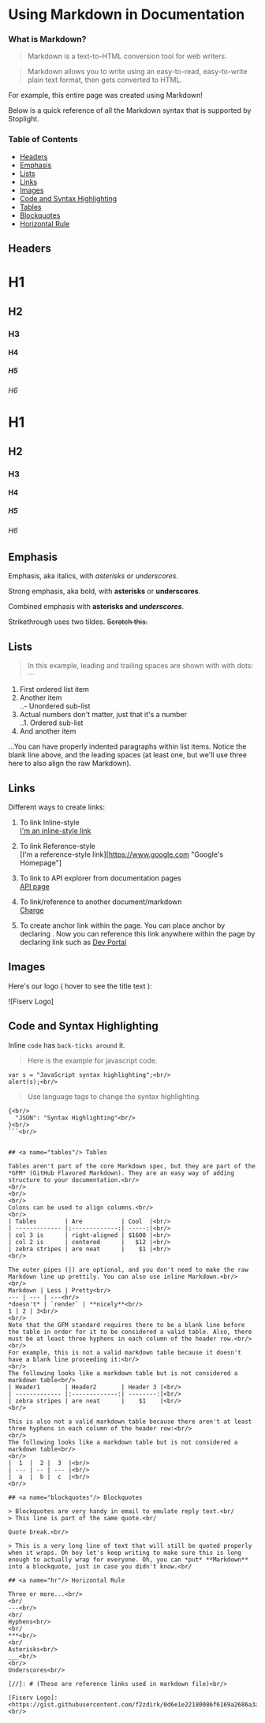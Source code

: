 # Using Markdown in Documentation

### What is Markdown?
>Markdown is a text-to-HTML conversion tool for web writers.

>Markdown allows you to write using an easy-to-read, easy-to-write plain text format, then gets converted to HTML.

For example, this entire page was created using Markdown!

Below is a quick reference of all the Markdown syntax that is supported by Stoplight.

### Table of Contents  
* [Headers](#headers)
* [Emphasis](#emphasis)
* [Lists](#lists)
* [Links](#lnks)
* [Images](#imgs)
* [Code and Syntax Highlighting](#code)
* [Tables](#tables)
* [Blockquotes](#blockquotes)
* [Horizontal Rule](#hr)

## <a name="headers"/> Headers

# H1<br/>
## H2<br/>
### H3<br/>
#### H4<br/>
##### H5<br/>
###### H6<br/>

<!-- DO NOT Remove the commented code below line 33-37, being used in automation
# Testing for PORT-7164
## Title/Right Nav Pulled from Commented Out Header
### Just trying things
-->

# H1<br/>
## H2<br/>
### H3<br/>
#### H4<br/>
##### H5<br/>
###### H6

## <a name="emphasis"/> Emphasis

Emphasis, aka italics, with *asterisks* or _underscores_.<br/>

Strong emphasis, aka bold, with **asterisks** or __underscores__.<br/>

Combined emphasis with **asterisks and _underscores_**.<br/>

Strikethrough uses two tildes. ~~Scratch this.~~<br/>

## <a name="lists"/> Lists

>In this example, leading and trailing spaces are shown with with dots: ⋅⋅⋅

1. First ordered list item<br/>
2. Another item<br/>
   ..- Unordered sub-list<br/>
3. Actual numbers don't matter, just that it's a number<br/>
   ..1. Ordered sub-list<br/>
4. And another item<br/>

...You can have properly indented paragraphs within list items. Notice the blank line above, and the leading spaces (at least one, but we'll use three here to also align the raw Markdown).<br/>

## <a name="lnks"/> Links

Different ways to create links:<br/>

1. To link Inline-style<br/>
[I'm an inline-style link](https://www.google.com)<br/>

2. To link Reference-style<br/>
[I'm a reference-style link][https://www.google.com "Google's Homepage"]<br/>

3. To link to API explorer from documentation pages<br/>
[API page](../api?type=post&path=/v1/apis)<br/>

4. To link/reference to another document/markdown<br/>
[Charge](?path=docs/Transactions/Charges.md)<br/>

5. To create anchor link within the page. You can place anchor by declaring <a name = "portal"></a>. Now you can reference this link anywhere within the page by declaring link such as [Dev Portal](#portal)<br/>

## <a name="imgs"/> Images

Here's our logo ( hover to see the title text ):<br/>

![Fiserv Logo]<br/>


## <a name="code"/> Code and Syntax Highlighting

Inline `code` has `back-ticks around` it.

>Here is the example for javascript code.<br/>


```javascript<br/>
var s = "JavaScript syntax highlighting";<br/>
alert(s);<br/>
```

>Use language tags to change the syntax highlighting.<br/>

```json<br/>
{<br/>
  "JSON": "Syntax Highlighting"<br/>
}<br/>
```<br/>


## <a name="tables"/> Tables

Tables aren't part of the core Markdown spec, but they are part of the *GFM* (GitHub Flavored Markdown). They are an easy way of adding structure to your documentation.<br/>
<br/>
<br/>
<br/>
Colons can be used to align columns.<br/>
<br/>
| Tables        | Are           | Cool  |<br/>
| ------------- |:-------------:| -----:|<br/>
| col 3 is      | right-aligned | $1600 |<br/>
| col 2 is      | centered      |   $12 |<br/>
| zebra stripes | are neat      |    $1 |<br/>
<br/>

The outer pipes (|) are optional, and you don't need to make the raw Markdown line up prettily. You can also use inline Markdown.<br/>
<br/>
Markdown | Less | Pretty<br/>
--- | --- | ---<br/>
*doesn't* | `render` | **nicely**<br/>
1 | 2 | 3<br/>
<br/>
Note that the GFM standard requires there to be a blank line before the table in order for it to be considered a valid table. Also, there must be at least three hyphens in each column of the header row.<br/>
<br/>
For example, this is not a valid markdown table because it doesn't have a blank line proceeding it:<br/>
<br/>
The following looks like a markdown table but is not considered a markdown table<br/>
| Header1       | Header2       | Header 3 |<br/>
| ------------- |:-------------:| --------:|<br/>
| zebra stripes | are neat      |    $1    |<br/>
<br/>

This is also not a valid markdown table because there aren't at least three hyphens in each column of the header row:<br/>
<br/>
The following looks like a markdown table but is not considered a markdown table<br/>
<br/>
|  1  |  2 |  3  |<br/>
| --- | -- | --- |<br/>
|  a  |  b |  c  |<br/>
<br/>

## <a name="blockquotes"/> Blockquotes

> Blockquotes are very handy in email to emulate reply text.<br/
> This line is part of the same quote.<br/

Quote break.<br/>

> This is a very long line of text that will still be quoted properly when it wraps. Oh boy let's keep writing to make sure this is long enough to actually wrap for everyone. Oh, you can *put* **Markdown** into a blockquote, just in case you didn't know.<br/ 

## <a name="hr"/> Horizontal Rule

Three or more...<br/>
<br/
---<br/>
<br/
Hyphens<br/>
<br/
***<br/>
<br/
Asterisks<br/>
___<br/>
<br/>
Underscores<br/>

[//]: # (These are reference links used in markdown file)<br/>

[Fiserv Logo]: <https://gist.githubusercontent.com/f2zdirk/0d6e1e22180086f6169a2686a3ae1ec9/raw/22c36a3fbd595844296c2d25dc0e14b27d51e1ab/Fiserv_Logo.jpg> <br/>
